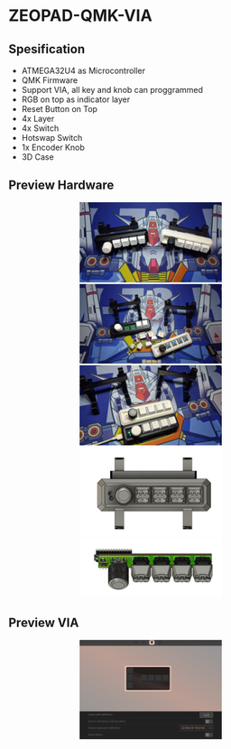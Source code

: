 # ZEOPAD-QMK-VIA

## Spesification
- ATMEGA32U4 as Microcontroller
- QMK Firmware
- Support VIA, all key and knob can proggrammed
- RGB on top as indicator layer
- Reset Button on Top
- 4x Layer 
- 4x Switch
- Hotswap Switch
- 1x Encoder Knob
- 3D Case 


## Preview Hardware
<p align="center">
  
  <img src="DOC/HARDWARE/hw3.jpeg" width="50%" height="50%">
  <img src="DOC/HARDWARE/hw4.jpeg" width="50%" height="50%">
  <img src="DOC/HARDWARE/hw5.jpeg" width="50%" height="50%">
  <img src="DOC/HARDWARE/hw1.jpeg" width="50%" height="50%">
  <img src="DOC/HARDWARE/hw2.jpeg" width="50%" height="50%">
</p>

## Preview VIA
<p align="center">
  <img src="DOC/VIA/via.jpeg" width="50%" height="50%">
</p>
